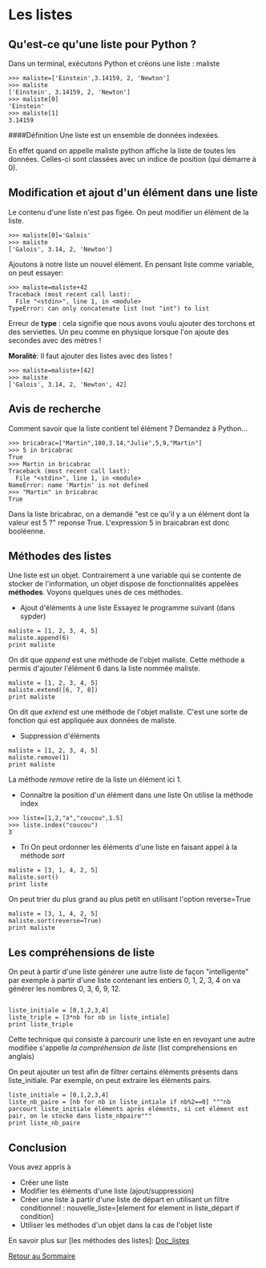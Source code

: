 # Les listes

## Qu'est-ce qu'une liste pour Python ?
Dans un terminal, exécutons Python et créons une liste : maliste
~~~~
>>> maliste=['Einstein',3.14159, 2, 'Newton']
>>> maliste
['Einstein', 3.14159, 2, 'Newton']
>>> maliste[0]
'Einstein'
>>> maliste[1]
3.14159
~~~~

####Définition 
Une liste est un ensemble de données indexées. 

En effet quand on appelle maliste python affiche la liste de toutes les données. Celles-ci sont classées avec un indice de position (qui démarre à 0). 


## Modification et ajout d'un élément dans une liste
Le contenu d'une liste n'est pas figée. On peut modifier un élément de la liste.
~~~
>>> maliste[0]='Galois'
>>> maliste
['Galois', 3.14, 2, 'Newton']
~~~~
Ajoutons à notre liste un nouvel élément. En pensant liste comme variable, on peut essayer:
~~~
>>> maliste=maliste+42
Traceback (most recent call last):
  File "<stdin>", line 1, in <module>
TypeError: can only concatenate list (not "int") to list
~~~
Erreur de **type** : cela signifie que nous avons voulu ajouter des torchons et des serviettes. Un peu comme en physique lorsque l'on ajoute des secondes avec des mètres !

**Moralité**: Il faut ajouter des listes avec des listes !

~~~~
>>> maliste=maliste+[42]
>>> maliste
['Galois', 3.14, 2, 'Newton', 42]
~~~~

## Avis de recherche 
Comment savoir que la liste contient tel élément ? Demandez à Python...
~~~
>>> bricabrac=["Martin",180,3.14,"Julie",5,9,"Martin"]
>>> 5 in bricabrac
True
>>> Martin in bricabrac
Traceback (most recent call last):
  File "<stdin>", line 1, in <module>
NameError: name 'Martin' is not defined
>>> "Martin" in bricabrac 
True
~~~
Dans la liste bricabrac, on a demandé "est ce qu'il y a un élément dont la valeur est 5 ?" reponse True. L'expression 5 in braicabran est donc booléenne. 
## Méthodes des listes
Une liste est un objet. Contrairement à une variable qui se contente de stocker de l'information, un objet dispose de fonctionnalités appelées **méthodes**. Voyons quelques unes de ces méthodes.

* Ajout d'éléments à une liste
Essayez le programme suivant (dans sypder)
~~~
maliste = [1, 2, 3, 4, 5]
maliste.append(6)
print maliste
~~~
On dit que *append* est une méthode de l'objet maliste. Cette méthode a permis d'ajouter l'élément 6 dans la liste nommée maliste.
~~~
maliste = [1, 2, 3, 4, 5]
maliste.extend([6, 7, 8]) 
print maliste 
~~~
On dit que *extend* est une méthode de l'objet maliste. C'est une sorte de fonction qui est appliquée aux données de maliste.

* Suppression d'éléments
~~~
maliste = [1, 2, 3, 4, 5]
maliste.remove(1) 
print maliste
~~~
La méthode *remove* retire de la liste  un élément ici 1.

* Connaître la position d'un élément dans une liste
On utilise la méthode index
~~~
>>> liste=[1,2,"a","coucou",1.5]
>>> liste.index("coucou")
3
~~~

* Tri
On peut ordonner les éléments d'une liste en faisant appel à la méthode *sort*
~~~
maliste = [3, 1, 4, 2, 5]
maliste.sort()
print liste
~~~
On peut trier du plus grand au plus petit en utilisant l'option reverse=True
~~~
maliste = [3, 1, 4, 2, 5]
maliste.sort(reverse=True)
print maliste
~~~

## Les compréhensions de liste

On peut à partir d'une liste générer une autre liste de façon "intelligente" par exemple à partir d'une liste contenant les entiers 0, 1, 2, 3, 4 on va générer les nombres 0, 3, 6, 9, 12. 

~~~

liste_initiale = [0,1,2,3,4]
liste_triple = [3*nb for nb in liste_intiale]
print liste_triple
~~~

Cette technique qui consiste à parcourir une liste en en revoyant une autre modifiée s'appelle *la compréhension de liste* (list comprehensions en anglais)

On peut ajouter un test afin de filtrer certains éléments présents dans liste_initiale. Par exemple, on peut extraire les éléments pairs.

~~~
liste_initiale = [0,1,2,3,4]
liste_nb_paire = [nb for nb in liste_intiale if nb%2==0] """nb parcourt liste_initiale éléments après éléments, si cet élément est pair, on le stocke dans liste_nbpaire"""
print liste_nb_paire
~~~

## Conclusion
Vous avez appris à 

* Créer une liste
* Modifier les éléments d'une liste (ajout/suppression)
* Créer une liste à partir d'une liste de départ en utilisant un filtre conditionnel : nouvelle_liste=[element for element in liste_départ if condition]
* Utiliser les méthodes d'un objet dans la cas de l'objet liste

En savoir plus sur [les méthodes des listes]: [Doc_listes] 

[Retour au Sommaire][sommaire]


[sommaire]: http://physiquelycee.fr/ISN/sommaire.html "Le sommaire"
[Doc_listes]: http://docs.python.org/2/tutorial/datastructures.html